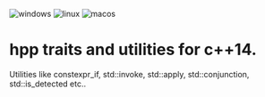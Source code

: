 ![windows](https://github.com/volcoma/hpp/actions/workflows/windows.yml/badge.svg)
![linux](https://github.com/volcoma/hpp/actions/workflows/linux.yml/badge.svg)
![macos](https://github.com/volcoma/hpp/actions/workflows/macos.yml/badge.svg)

# hpp traits and utilities for c++14.
Utilities like constexpr_if, std::invoke, std::apply, std::conjunction, std::is_detected etc..
